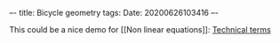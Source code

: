 –-
title: Bicycle geometry
tags: 
Date: 20200626103416
–-

This could be a nice demo for [[Non linear equations]]:
[Technical terms](https://99spokes.com/bicycle-geometry-terms)